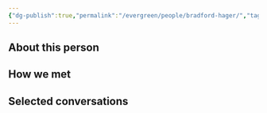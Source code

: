 ```yaml
---
{"dg-publish":true,"permalink":"/evergreen/people/bradford-hager/","tags":["people"]}
---
```


## About this person


## How we met


## Selected conversations
